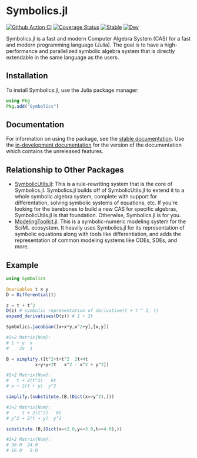 # Symbolics.jl

[![Github Action CI](https://github.com/JuliaSymbolics/Symbolics.jl/workflows/CI/badge.svg)](https://github.com/JuliaSymbolics/Symbolics.jl/actions)
[![Coverage Status](https://coveralls.io/repos/github/JuliaSymbolics/ModelingToolkit.jl/badge.svg?branch=master)](https://coveralls.io/github/JuliaSymbolics/Symbolics.jl?branch=master)
[![Stable](https://img.shields.io/badge/docs-stable-blue.svg)](https://symbolics.juliasymbolics.org/stable/)
[![Dev](https://img.shields.io/badge/docs-dev-blue.svg)](https://symbolics.juliasymbolics.org/dev/)

Symbolics.jl is a fast and modern Computer Algebra System (CAS) for a fast and modern
programming language (Julia). The goal is to have a high-performance and parallelized
symbolic algebra system that is directly extendable in the same language as the users.

## Installation

To install Symbolics.jl, use the Julia package manager:

```julia
using Pkg
Pkg.add("Symbolics")
```

## Documentation

For information on using the package, see the [stable documentation](https://juliasymbolics.github.io/Symbolics.jl/dev/).
Use the [in-development documentation](https://juliasymbolics.github.io/Symbolics.jl/dev/)
for the version of the documentation which contains the unreleased features.

## Relationship to Other Packages

- [SymbolicUtils.jl](https://github.com/JuliaSymbolics/SymbolicUtils.jl): This is a
  rule-rewriting system that is the core of Symbolics.jl. Symbolics.jl builds off of
  SymbolicUtils.jl to extend it to a whole symbolic algebra system, complete with
  support for differentation, solving symbolic systems of equations, etc. If you're
  looking for the barebones to build a new CAS for specific algebras, SymbolicUtils.jl
  is that foundation. Otherwise, Symbolics.jl is for you.
- [ModelingToolkit.jl](https://github.com/SciML/ModelingToolkit.jl): This is a
  symbolic-numeric modeling system for the SciML ecosystem. It heavily uses Symbolics.jl
  for its representation of symbolic equations along with tools like differentiation,
  and adds the representation of common modeling systems like ODEs, SDEs, and more.

## Example

```julia
using Symbolics

@variables t x y
D = Differential(t)

z = t + t^2
D(z) # symbolic representation of derivative(t + t ^ 2, t)
expand_derivatives(D(z)) # 1 + 2t

Symbolics.jacobian([x+x*y,x^2+y],[x,y])

#2×2 Matrix{Num}:
# 1 + y  x
#    2x  1

B = simplify.([t^2+t+t^2  2t+4t
           x+y+y+2t   x^2 - x^2 + y^2])

#2×2 Matrix{Num}:
#   t + 2(t^2)   6t
# x + 2(t + y)  y^2

simplify.(substitute.(B,(Dict(x=>y^2),)))

#2×2 Matrix{Num}:
#     t + 2(t^2)   6t
# y^2 + 2(t + y)  y^2

substitute.(B,(Dict(x=>2.0,y=>3.0,t=>4.0),))

#2×2 Matrix{Num}:
# 36.0  24.0
# 16.0   9.0
```
